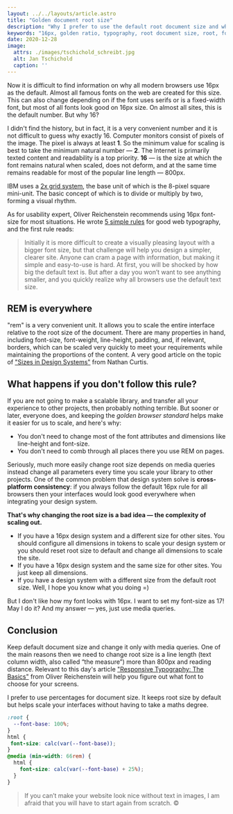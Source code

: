 ```yaml
---
layout: ../../layouts/article.astro
title: "Golden document root size"
description: "Why I prefer to use the default root document size and why it shouldn't be changed."
keywords: "16px, golden ratio, typography, root document size, root, font-size, default size, scalable, visual rhythm, media queries, design system"
date: 2020-12-28
image:
  attrs: ./images/tschichold_schreibt.jpg
  alt: Jan Tschichold
  caption: ''
---
```


Now it is difficult to find information on why all modern browsers use 16px as the default. 
Almost all famous fonts on the web are created for this size. This can also change depending on if the font uses serifs 
or is a fixed-width font, but most of all fonts look good on 16px size. On almost all sites, this is the default number. 
But why 16? 

I didn't find the history, but in fact, it is a very convenient number and it is not difficult to guess why exactly 16.
Computer monitors consist of pixels of the image. The pixel is always at least **1**. So the minimum value for scaling is best 
to take the minimum natural number — **2**. The Internet is primarily texted content and readability is a top priority. 
**16** — is the size at which the font remains natural when scaled, does not deform, and at the same time remains readable 
for most of the popular line length — 800px.

IBM uses a [2x grid system](https://carbondesignsystem.com/guidelines/2x-grid/overview), the base unit of which is the 
8-pixel square mini-unit. The basic concept of which is to divide or multiply by two, forming a visual rhythm.

As for usability expert, Oliver Reichenstein recommends using 16px font-size for most situations. 
He wrote [5 simple rules](https://ia.net/topics/100e2r) for good web typography, and the first rule reads:
>Initially it is more difficult to create a visually pleasing layout with a bigger font size, but that challenge will 
>help you design a simpler, clearer site. Anyone can cram a page with information, but making it simple and easy-to-use 
>is hard. At first, you will be shocked by how big the default text is. But after a day you won’t want to see anything 
>smaller, and you quickly realize why all browsers use the default text size.

## REM is everywhere
"rem" is a very convenient unit. It allows you to scale the entire interface relative to the root size of the document. 
There are many properties in hand, including font-size, font-weight, line-height, padding, and, if relevant, borders, 
which can be scaled very quickly to meet your requirements while maintaining the proportions of the content.
A very good article on the topic of ["Sizes in Design Systems"](https://medium.com/eightshapes-llc/size-in-design-systems-64f234aec519)
from Nathan Curtis.

## What happens if you don't follow this rule?
If you are not going to make a scalable library, and transfer all your experience to other projects, then probably nothing terrible. 
But sooner or later, everyone does, and keeping the *golden browser standard* helps make it easier for us to scale, and here's why: 
- You don't need to change most of the font attributes and dimensions like line-height and font-size. 
- You don't need to comb through all places there you use REM on pages.

Seriously, much more easily change root size depends on media queries instead change all parameters every time you scale 
your library to other projects. One of the common problem that design system solve is **cross-platform consistency**: 
if you always follow the default 16px rule for all browsers then your interfaces would look good everywhere when 
integrating your design system. 

**That's why changing the root size is a bad idea — the complexity of scaling out.**

- If you have a 16px design system and a different size for other sites. You should configure all dimensions in tokens 
to scale your design system or you should reset root size to default and change all dimensions to scale the site.
- If you have a 16px design system and the same size for other sites. You just keep all dimensions.
- If you have a design system with a different size from the default root size. Well, I hope you know what you doing =)

But I don't like how my font looks with 16px. I want to set my font-size as 17! May I do it? And my answer — yes, just use media queries.

## Conclusion
Keep default document size and change it only with media queries. One of the main reasons then we need to change root size 
is a line length (text column width, also called “the measure”) more than 800px and reading distance. Relevant to this day's 
article ["Responsive Typography: The Basics"](https://ia.net/topics/responsive-typography-the-basics) from Oliver Reichenstein 
will help you figure out what font to choose for your screens.

I prefer to use percentages for document size. It keeps root size by default but helps scale your interfaces without 
having to take a maths degree.

```css
:root {
  --font-base: 100%;
}
html {
 font-size: calc(var(--font-base));
}
@media (min-width: 66rem) {
  html {
    font-size: calc(var(--font-base) + 25%);
  }
}
```

>If you can’t make your website look nice without text in images, I am afraid that you will have to start again from scratch. ©
